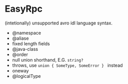 # EasyRpc

(intetionally)  unsupported avro idl language syntax.

* @namespace
* @aliase
* fixed length fields
* @java-class
* @order
* null union shorthand, E.G.  `string?`
* throws,  use `union { SomeType, SomeError } ` instead
* oneway
* @logicalType

